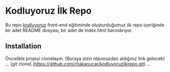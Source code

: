 # Kodluyoruz İlk Repo
Bu repo [kodluyoruz](www.kodluyoruz.com) front-end eğitiminde oluşturduğumuz ilk repo
içeriğinde bir adet README dosyası, bir adet de index.html barındırıyor.
## Installation
Öncelikle projeyi clonelayın. (Buraya sizin reponuzdan aldığınız link gelecek)
...
[git clone] (https://github.com/rhakanucar/kodluyoruzilkrepo.git)
...
